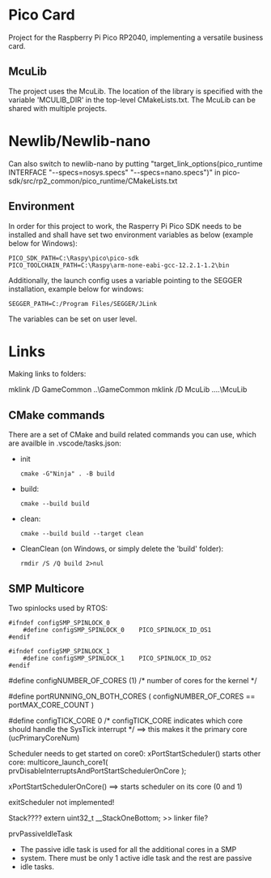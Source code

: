 # Pico Card
Project for the Raspberry Pi Pico RP2040, implementing a versatile business card.

## McuLib
The project uses the McuLib. The location of the library is specified with the variable 'MCULIB_DIR' in the top-level CMakeLists.txt. The McuLib can be shared with multiple projects.

# Newlib/Newlib-nano
Can also switch to newlib-nano by putting "target_link_options(pico_runtime INTERFACE "--specs=nosys.specs" "--specs=nano.specs")" in pico-sdk/src/rp2_common/pico_runtime/CMakeLists.txt

## Environment
In order for this project to work, the Rasperry Pi Pico SDK needs to be installed and shall have set two environment variables as below (example below for Windows):
```
PICO_SDK_PATH=C:\Raspy\pico\pico-sdk
PICO_TOOLCHAIN_PATH=C:\Raspy\arm-none-eabi-gcc-12.2.1-1.2\bin
```
Additionally, the launch config uses a variable pointing to the SEGGER installation, example below for windows:
```
SEGGER_PATH=C:/Program Files/SEGGER/JLink
```
The variables can be set on user level.

# Links
Making links to folders:

mklink /D GameCommon ..\GameCommon
mklink /D McuLib ..\..\McuLib

## CMake commands
There are a set of CMake and build related commands you can use, which are availble in .vscode/tasks.json:
- init
    ```
    cmake -G"Ninja" . -B build
    ```

- build:
    ```
    cmake --build build
    ```
- clean:
    ```
    cmake --build build --target clean
    ```

- CleanClean (on Windows, or simply delete the 'build' folder):
    ```
    rmdir /S /Q build 2>nul
    ```

## SMP Multicore
Two spinlocks used by RTOS:
```
#ifndef configSMP_SPINLOCK_0
    #define configSMP_SPINLOCK_0    PICO_SPINLOCK_ID_OS1
#endif
```
```
#ifndef configSMP_SPINLOCK_1
    #define configSMP_SPINLOCK_1    PICO_SPINLOCK_ID_OS2
#endif
```
#define configNUMBER_OF_CORES                   (1) /* number of cores for the kernel */

#define portRUNNING_ON_BOTH_CORES             ( configNUMBER_OF_CORES == portMAX_CORE_COUNT )

#define configTICK_CORE    0                /* configTICK_CORE indicates which core should handle the SysTick interrupt */
==> this makes it the primary core (ucPrimaryCoreNum)

Scheduler needs to get started on core0: 
xPortStartScheduler() starts other core: multicore_launch_core1( prvDisableInterruptsAndPortStartSchedulerOnCore );

xPortStartSchedulerOnCore() ==> starts scheduler on its core (0 and 1)

exitScheduler not implemented!

Stack????
extern uint32_t __StackOneBottom; >> linker file?

prvPassiveIdleTask
 * The passive idle task is used for all the additional cores in a SMP
 * system. There must be only 1 active idle task and the rest are passive
 * idle tasks.
